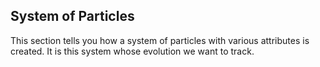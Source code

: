 ## System of Particles
This section tells you how a system of particles with various attributes is created. It is this system
whose evolution we want to track.